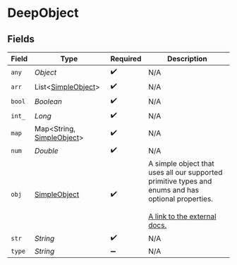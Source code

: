 # DeepObject


## Fields

| Field                                                                                                                                                             | Type                                                                                                                                                              | Required                                                                                                                                                          | Description                                                                                                                                                       |
| ----------------------------------------------------------------------------------------------------------------------------------------------------------------- | ----------------------------------------------------------------------------------------------------------------------------------------------------------------- | ----------------------------------------------------------------------------------------------------------------------------------------------------------------- | ----------------------------------------------------------------------------------------------------------------------------------------------------------------- |
| `any`                                                                                                                                                             | *Object*                                                                                                                                                          | :heavy_check_mark:                                                                                                                                                | N/A                                                                                                                                                               |
| `arr`                                                                                                                                                             | List<[SimpleObject](../../models/shared/SimpleObject.md)>                                                                                                         | :heavy_check_mark:                                                                                                                                                | N/A                                                                                                                                                               |
| `bool`                                                                                                                                                            | *Boolean*                                                                                                                                                         | :heavy_check_mark:                                                                                                                                                | N/A                                                                                                                                                               |
| `int_`                                                                                                                                                            | *Long*                                                                                                                                                            | :heavy_check_mark:                                                                                                                                                | N/A                                                                                                                                                               |
| `map`                                                                                                                                                             | Map<String, [SimpleObject](../../models/shared/SimpleObject.md)>                                                                                                  | :heavy_check_mark:                                                                                                                                                | N/A                                                                                                                                                               |
| `num`                                                                                                                                                             | *Double*                                                                                                                                                          | :heavy_check_mark:                                                                                                                                                | N/A                                                                                                                                                               |
| `obj`                                                                                                                                                             | [SimpleObject](../../models/shared/SimpleObject.md)                                                                                                               | :heavy_check_mark:                                                                                                                                                | A simple object that uses all our supported primitive types and enums and has optional properties.<br/><br/>[A link to the external docs.](https://docs.speakeasyapi.dev) |
| `str`                                                                                                                                                             | *String*                                                                                                                                                          | :heavy_check_mark:                                                                                                                                                | N/A                                                                                                                                                               |
| `type`                                                                                                                                                            | *String*                                                                                                                                                          | :heavy_minus_sign:                                                                                                                                                | N/A                                                                                                                                                               |